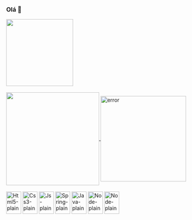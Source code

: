 ### Olá 🍵
<div>
  <a href = "https://github.com/Pedrolaires">
    <img align="center" height ="180em" src="https://github-readme-stats.vercel.app/api?username=Pedrolaires&hide=contribs,prs&show_icons=true&theme=dracula"/>
    <br><br>
    <img align="center" width ="250em" src="https://github-readme-stats.vercel.app/api/top-langs/?username=Pedrolaires&langs_count=16&theme=dracula"/>
    <img align="center" alt="error" height="230em" src="https://thumbs.gfycat.com/InferiorAnxiousAustralianfreshwatercrocodile-max-14mb.gif"/>
  </a>
</div>
<div style=""><br>
  <img align="center" alt="Html5-plain" height ="60" width="40" src="https://cdn.jsdelivr.net/gh/devicons/devicon/icons/html5/html5-original.svg" />
  <img align="center" alt="Css3-plain" height ="60" width="40" src="https://cdn.jsdelivr.net/gh/devicons/devicon/icons/css3/css3-plain-wordmark.svg" />
  <img align="center" alt="Js-plain" height ="60" width="40" src="https://cdn.jsdelivr.net/gh/devicons/devicon/icons/javascript/javascript-plain.svg" />
  <img align="center" alt="Spring-plain" height ="60" width="40" src="https://cdn.jsdelivr.net/gh/devicons/devicon/icons/spring/spring-original.svg" />
  <img align="center" alt="Java-plain" height ="60" width="40" src="https://cdn.jsdelivr.net/gh/devicons/devicon/icons/java/java-original.svg" />
  <img align="center" alt="Node-plain" height ="60" width="40" src="https://cdn.jsdelivr.net/gh/devicons/devicon/icons/nodejs/nodejs-original.svg" />
  <img align="center" alt="Node-plain" height ="60" width="40" src="https://cdn.jsdelivr.net/gh/devicons/devicon/icons/react/react-original-wordmark.svg" />


</div>
<!--  ![Snake animation](https://github.com/Pedrolaires/Pedrolaires/blob/output/github-contribution-grid-snake.svg) -->

